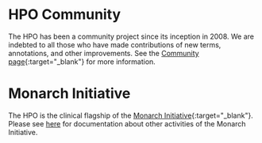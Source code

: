# HPO Community

The HPO has been a community project since its inception in 2008. We are indebted to all those who have made contributions of new terms, annotations, and other improvements. See the [Community page](https://hpo.jax.org/app/community){:target="_blank"} for more information.

# Monarch Initiative

The HPO is the clinical flagship of the [Monarch Initiative](https://monarchinitiative.org/){:target="_blank"}. Please see [here](https://monarch-initiative.github.io/monarch-documentation/) for documentation about other activities of the Monarch Initiative.